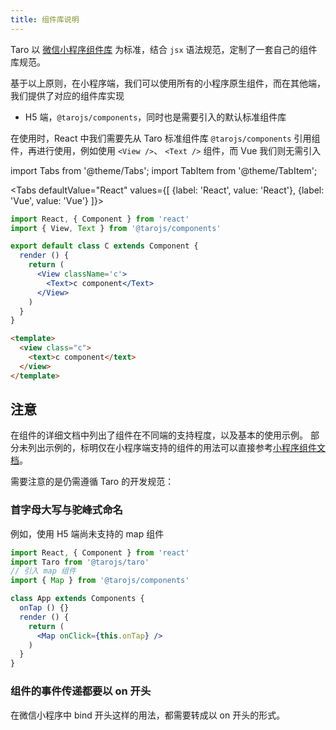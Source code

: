 ```yaml
---
title: 组件库说明
---
```


Taro 以 [微信小程序组件库](https://developers.weixin.qq.com/miniprogram/dev/component/) 为标准，结合 `jsx` 语法规范，定制了一套自己的组件库规范。

基于以上原则，在小程序端，我们可以使用所有的小程序原生组件，而在其他端，我们提供了对应的组件库实现

- H5 端，`@tarojs/components`，同时也是需要引入的默认标准组件库

在使用时，React 中我们需要先从 Taro 标准组件库 `@tarojs/components` 引用组件，再进行使用，例如使用 `<View />`、 `<Text />` 组件，而 Vue 我们则无需引入

import Tabs from '@theme/Tabs';
import TabItem from '@theme/TabItem';

<Tabs
  defaultValue="React"
  values={[
    {label: 'React', value: 'React'},
 {label: 'Vue', value: 'Vue'}
 ]}>
<TabItem value="React">

```jsx
import React, { Component } from 'react'
import { View, Text } from '@tarojs/components'

export default class C extends Component {
  render () {
    return (
      <View className='c'>
        <Text>c component</Text>
      </View>
    )
  }
}
```

</TabItem>

<TabItem value="Vue">

```html
<template>
  <view class="c">
    <text>c component</text>
  </view>
</template>
```
  
</TabItem>


</Tabs>

## 注意

在组件的详细文档中列出了组件在不同端的支持程度，以及基本的使用示例。 部分未列出示例的，标明仅在小程序端支持的组件的用法可以直接参考[小程序组件文档](https://developers.weixin.qq.com/miniprogram/dev/component/)。

需要注意的是仍需遵循 Taro 的开发规范：

### 首字母大写与驼峰式命名

例如，使用 H5 端尚未支持的 map 组件

```jsx
import React, { Component } from 'react'
import Taro from '@tarojs/taro'
// 引入 map 组件
import { Map } from '@tarojs/components'

class App extends Components {
  onTap () {}
  render () {
    return (
      <Map onClick={this.onTap} />
    )
  }
}
```

### 组件的事件传递都要以 on 开头

在微信小程序中 bind 开头这样的用法，都需要转成以 on 开头的形式。
